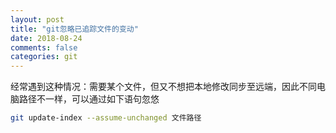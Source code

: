```yaml
---
layout: post
title: "git忽略已追踪文件的变动"
date: 2018-08-24
comments: false
categories: git
---
```


经常遇到这种情况：需要某个文件，但又不想把本地修改同步至远端，因此不同电脑路径不一样，可以通过如下语句忽悠
```bash
git update-index --assume-unchanged 文件路径
```